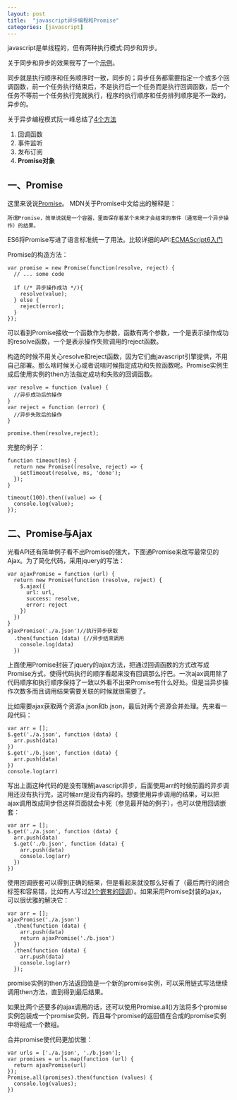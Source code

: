 ```yaml
---
layout: post
title:  "javascript异步编程和Promise"
categories: [javascript]
---
```


javascript是单线程的，但有两种执行模式:同步和异步。

关于同步和异步的效果我写了一个<a href='http://blog.fruitsandwich.cc/webTraining/lession03/asynchronous.html'>示例</a>。

同步就是执行顺序和任务顺序时一致，同步的；异步任务都需要指定一个或多个回调函数，前一个任务执行结束后，不是执行后一个任务而是执行回调函数，后一个任务不等前一个任务执行完就执行，程序的执行顺序和任务排列顺序是不一致的，异步的。

关于异步编程模式阮一峰总结了<a href='http://www.ruanyifeng.com/blog/2012/12/asynchronous%EF%BC%BFjavascript.html'>4个方法</a>

1. 回调函数
2. 事件监听
3. 发布订阅
4. **Promise对象**

## 一、Promise

这里来说说<a href='https://developer.mozilla.org/zh-CN/docs/Web/JavaScript/Reference/Global_Objects/Promise'>Promise</a>。
MDN关于Promise中文给出的解释是：

```
所谓Promise，简单说就是一个容器，里面保存着某个未来才会结束的事件（通常是一个异步操作）的结果。
```

ES6将Promise写进了语言标准统一了用法。比较详细的API:<a href='http://es6.ruanyifeng.com/#docs/promise'>ECMAScript6入门</a>

Promise的构造方法：

```
var promise = new Promise(function(resolve, reject) {
  // ... some code

  if (/* 异步操作成功 */){
    resolve(value);
  } else {
    reject(error);
  }
});
```

可以看到Promise接收一个函数作为参数，函数有两个参数，一个是表示操作成功的resolve函数，一个是表示操作失败调用的reject函数。

构造的时候不用关心resolve和reject函数，因为它们由javascript引擎提供，不用自己部署。那么啥时候关心或者说啥时候指定成功和失败函数呢。Promise实例生成后使用实例的then方法指定成功和失败的回调函数。

```
var resolve = function (value) {
  //异步成功后的操作
}
var reject = function (error) {
  //异步失败后的操作
}

promise.then(resolve,reject);
```

完整的例子：

```
function timeout(ms) {
  return new Promise((resolve, reject) => {
    setTimeout(resolve, ms, 'done');
  });
}

timeout(100).then((value) => {
  console.log(value);
});
```

## 二、Promise与Ajax

光看API还有简单例子看不出Promise的强大，下面通Promise来改写最常见的Ajax。为了简化代码，采用jquery的写法：

```
var ajaxPromise = function (url) {
  return new Promise(function (resolve, reject) {
    $.ajax({
      url: url,
      success: resolve,
      error: reject
    })
  })
}
ajaxPromise('./a.json')//执行异步获取
  .then(function (data) {//异步结束调用
    console.log(data)
  })
```

上面使用Promise封装了jquery的ajax方法，把通过回调函数的方式改写成Promise方式，使得代码执行的顺序看起来没有回调那么拧巴。一次ajax调用除了代码顺序和执行顺序保持了一致以外看不出来Promise有什么好处。但是当异步操作次数多而且调用结果需要关联的时候就很需要了。

比如需要ajax获取两个资源a.json和b.json，最后对两个资源合并处理。先来看一段代码：

```
var arr = [];
$.get('./a.json', function (data) {
  arr.push(data)
})
$.get('./b.json', function (data) {
  arr.push(data)
})
console.log(arr)
```

写出上面这种代码的是没有理解javascript异步，后面使用arr的时候前面的异步调用还没有执行完，这时候arr是没有内容的。想要使用异步调用的结果，可以把ajax调用改成同步但这样页面就会卡死（参见最开始的例子），也可以使用回调嵌套：

```
var arr = [];
$.get('./a.json', function (data) {
  arr.push(data)
  $.get('./b.json', function (data) {
    arr.push(data)
    console.log(arr)
  })
})
```

使用回调嵌套可以得到正确的结果，但是看起来就没那么好看了（最后两行的闭合标签和容易错，比如有人写过<a href='http://blog.jobbole.com/37863/'>21个嵌套的回调</a>）。如果采用Promise封装的ajax，可以很优雅的解决它：

```
var arr = [];
ajaxPromise('./a.json')
  .then(function (data) {
    arr.push(data)
    return ajaxPromise('./b.json')
  })
  .then(function (data) {
    arr.push(data)
    console.log(arr)
  });
```

promise实例的then方法返回值是一个新的promise实例，可以采用链式写法继续调用then方法，直到得到最后结果。

如果比两个还要多的ajax调用的话，还可以使用Promise.all()方法将多个promise实例包装成一个promise实例，而且每个promise的返回值在合成的promise实例中将组成一个数组。

合并promise使代码更加优雅：

```
var urls = ['./a.json', './b.json'];
var promises = urls.map(function (url) {
  return ajaxPromise(url)
});
Promise.all(promises).then(function (values) {
  console.log(values);
})
```
